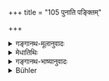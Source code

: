 +++
title = "105 पुनाति पङ्क्तिम्"

+++

<details><summary>गङ्गानथ-मूलानुवादः</summary>

He purifies his company, and also his kindreds—seven higher (ancestors) and seven lower (descendants). he alone deserves this entire earth.—(105)
</details>

<details><summary>मेधातिथिः</summary>

पङ्क्तिपावनो भवति । विशिष्टानुपूर्वीकः संघातः **पङ्क्तिर्** उच्यते । तां **पुनाति** निर्मलीकरोति । सर्वे दुष्टास् तत्संनिधानाद् अदुष्टाः संपद्यन्ते । **वंश्यान्** स्वकुलसंभूतान् **सप्त पराण्** उपरितनान् पित्रादीन् आगामिनो **ऽवराञ्** जनिष्यमाणान् । समुद्रपर्यन्तां **पृथिवीं** प्रतिग्रहीतुम् अर्हन्ति । धर्मज्ञता हि प्रतिग्रहाधिकारे हेतुः । इतश् च सर्वे धर्मा ज्ञायन्ते ॥ १.१०५ ॥
</details>

<details><summary>गङ्गानथ-भाष्यानुवादः</summary>

He becomes the sanctifier of his company; ‘*company*’ stands here for a number of persons arranged in a particular order; this ‘*he purifies*,’ makes free from taint; *i.e*., all sinful men, by associating with him, become sinless.

‘*Kindreds*’—persons born in his own family ;—‘*seven higher*,’ those above him, the Father &c., and ‘*seven lower*,’ those that are to come, yet to be born.

He alone is entitled to receive the gift of this earth extending to the oceans; ‘knowledge of Dharma’ establishes a claim to become the recipient; hence it is that a full knowledge of Dharma is sought to be acquired.—(105)
</details>

<details><summary>Bühler</summary>

105	He sanctifies any company (which he may enter), seven ancestors and seven descendants, and he alone deserves (to possess) this whole earth.
</details>
